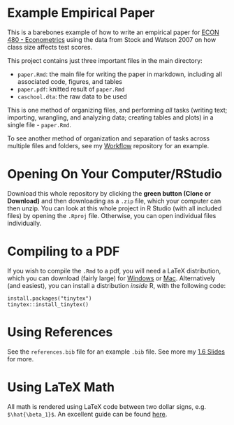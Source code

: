 # Example Empirical Paper

This is a barebones example of how to write an empirical paper for [ECON 480 - Econometrics](https://metricsf19.classes.ryansafner.com) using the data from Stock and Watson 2007 on how class size affects test scores.

This project contains just three important files in the main directory:

- `paper.Rmd`: the main file for writing the paper in markdown, including all associated code, figures, and tables
- `paper.pdf`: knitted result of `paper.Rmd`
- `caschool.dta`: the raw data to be used

This is one method of organizing files, and performing *all* tasks (writing text; importing, wrangling, and analyzing data; creating tables and plots) in a single file - `paper.Rmd`.

To see another method of organization and separation of tasks across multiple files and folders, see my [Workflow](https://github.com/ryansafner/workflow) repository for an example.

# Opening On Your Computer/RStudio

Download this whole repository by clicking the **green button (Clone or Download)** and then downloading as a `.zip` file, which your computer can then unzip. You can look at this whole project in R Studio (with all included files) by opening the `.Rproj` file. Otherwise, you can open individual files individually.

# Compiling to a PDF

If you wish to compile the `.Rmd` to a pdf, you will need a LaTeX distribution, which you can download (fairly large) for [Windows](https://miktex.org/) or [Mac](http://www.tug.org/mactex/). Alternatively (and easiest), you can install a distribution *inside* R, with the following code:

```{r}
install.packages("tinytex")
tinytex::install_tinytex()
```

# Using References

See the `references.bib` file for an example `.bib` file. See more my [1.6 Slides](https://metricsf19.classes.ryansafner.com/slides/06-slides#37) for more.

# Using LaTeX Math

All math is rendered using LaTeX code between two dollar signs, e.g. `$\hat{\beta_1}$`. An excellent guide can be found [here](https://en.wikibooks.org/wiki/LaTeX/Mathematics).
